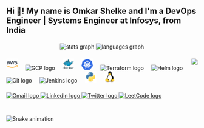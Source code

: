 <h2 align="left">Hi 👋! My name is Omkar Shelke and I'm a DevOps Engineer | Systems Engineer at Infosys, from India</h2>

###

<div align="center">
  <img src="https://github-readme-stats.vercel.app/api?username=omkar-shelke25&hide_title=false&hide_rank=false&show_icons=true&include_all_commits=true&count_private=true&disable_animations=false&theme=dracula&locale=en&hide_border=false" height="150" alt="stats graph"  />
  <img src="https://github-readme-stats.vercel.app/api/top-langs?username=omkar-shelke25&locale=en&hide_title=false&layout=compact&card_width=320&langs_count=5&theme=dracula&hide_border=false" height="150" alt="languages graph"  />
</div>

###

<img align="right" height="150" src="https://i.imgflip.com/65efzo.gif"  />

###

<div align="left">
  <img src="https://raw.githubusercontent.com/devicons/devicon/master/icons/amazonwebservices/amazonwebservices-original-wordmark.svg" height="30" alt="AWS logo" />
  <img width="12" />
  <img src="https://www.vectorlogo.zone/logos/google_cloud/google_cloud-icon.svg" height="30" alt="GCP logo" />
  <img width="12" />
  <img src="https://raw.githubusercontent.com/devicons/devicon/master/icons/docker/docker-original-wordmark.svg" height="30" alt="Docker logo" />
  <img width="12" />
  <img src="https://raw.githubusercontent.com/devicons/devicon/master/icons/kubernetes/kubernetes-plain.svg" height="30" alt="Kubernetes logo" />
  <img width="12" />
  <img src="https://www.vectorlogo.zone/logos/terraformio/terraformio-icon.svg" height="30" alt="Terraform logo" />
  <img width="12" />
  <img src="https://www.vectorlogo.zone/logos/helmsh/helmsh-icon.svg" height="30" alt="Helm logo" />
  <img width="12" />
  <img src="https://www.vectorlogo.zone/logos/git-scm/git-scm-icon.svg" height="30" alt="Git logo" />
  <img width="12" />
  <img src="https://www.vectorlogo.zone/logos/jenkins/jenkins-icon.svg" height="30" alt="Jenkins logo" />
  <img width="12" />
  <img src="https://raw.githubusercontent.com/devicons/devicon/master/icons/python/python-original.svg" height="30" alt="Python logo" />
  <img width="12" />
  <img src="https://raw.githubusercontent.com/devicons/devicon/master/icons/linux/linux-original.svg" height="30" alt="Linux logo" />
</div>

###

<div align="left">
  <a href="mailto:omkarshelke1125@gmail.com" target="_blank">
    <img src="https://img.shields.io/static/v1?message=Gmail&logo=gmail&label=&color=D14836&logoColor=white&labelColor=&style=for-the-badge" height="35" alt="Gmail logo" />
  </a>
  <a href="https://www.linkedin.com/in/omkar-shelke-2503s" target="_blank">
    <img src="https://img.shields.io/static/v1?message=LinkedIn&logo=linkedin&label=&color=0077B5&logoColor=white&labelColor=&style=for-the-badge" height="35" alt="LinkedIn logo" />
  </a>
  <a href="https://x.com/Omkara25" target="_blank">
    <img src="https://img.shields.io/static/v1?message=Twitter&logo=twitter&label=&color=1DA1F2&logoColor=white&labelColor=&style=for-the-badge" height="35" alt="Twitter logo" />
  </a>
  <a href="https://leetcode.com/omkara18" target="_blank">
    <img src="https://img.shields.io/static/v1?message=LeetCode&logo=leetcode&label=&color=FFA116&logoColor=white&labelColor=&style=for-the-badge" height="35" alt="LeetCode logo" />
  </a>
</div>

###

<br clear="both">

<img src="https://raw.githubusercontent.com/omkar-shelke25/omkar-shelke25/output/github-contribution-grid-snake.svg" alt="Snake animation" />

###
